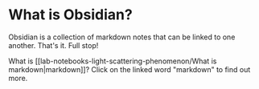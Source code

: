 # What is Obsidian?

Obsidian is a collection of markdown notes that can be linked to one another.  That's it.  Full stop!

What is [[lab-notebooks-light-scattering-phenomenon/What is markdown|markdown]]?  Click on the linked word "markdown" to find out more.